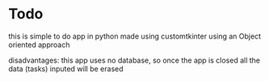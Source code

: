 # Todo

this is simple to do app in python made using customtkinter using an Object oriented approach

disadvantages: this app uses no database, so once the app is closed all the data (tasks) inputed will be erased
